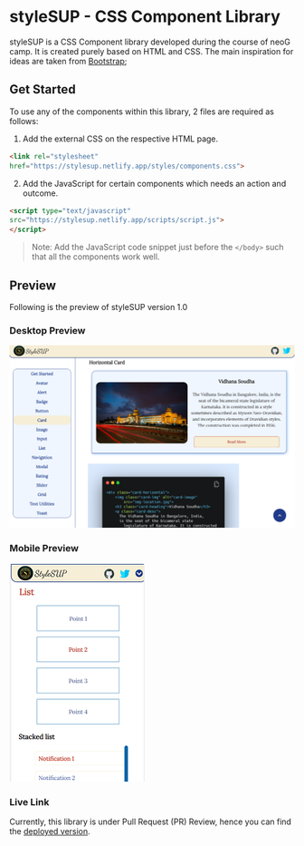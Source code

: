 # styleSUP - CSS Component Library

styleSUP is a CSS Component library developed during the course of neoG camp. It is created purely based on HTML and CSS.
The main inspiration for ideas are taken from [Bootstrap](https://getbootstrap.com/);

## Get Started

To use any of the components within this library, 2 files are required as follows:
1. Add the external CSS on the respective HTML page.
```html
<link rel="stylesheet"
href="https://stylesup.netlify.app/styles/components.css">
```
2. Add the JavaScript for certain components which needs an action and outcome.
```HTML
<script type="text/javascript"
src="https://stylesup.netlify.app/scripts/script.js">
</script>
```
> Note: Add the JavaScript code snippet just before the `</body>` such that all the components work well.

## Preview 
Following is the preview of styleSUP version 1.0

### Desktop Preview
![Desktop View](images\desktop-preview.png)

### Mobile Preview
![Mobile View](images\mobile-preview.png)

### Live Link
Currently, this library is under Pull Request (PR) Review, hence you can find the [deployed version](https://deploy-preview-1--stylesup.netlify.app/).